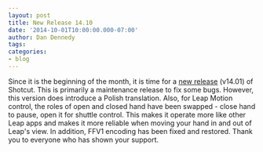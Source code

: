 ```yaml
---
layout: post
title: New Release 14.10
date: '2014-10-01T10:00:00.000-07:00'
author: Dan Dennedy
tags: 
categories:
- blog
---
```


Since it is the beginning of the month, it is time for a <a href="http://www.shotcut.org/bin/view/Shotcut/Download">new release</a> (v14.01) of Shotcut. This is primarily a maintenance release to fix some bugs. However, this version does introduce a Polish translation. Also, for Leap Motion control, the roles of open and closed hand have been swapped - close hand to pause, open it for shuttle control. This makes it operate more like other Leap apps and makes it more reliable when moving your hand in and out of Leap's view. In addition, FFV1 encoding has been fixed and restored. Thank you to everyone who has shown your support.